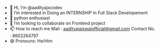- 👋 Hi, I’m @aadityajxcodes
- 👀 I’m interested in Doing an INTERNSHIP In Full Stack Developement
- 🌱 python enthusiast
- 💞️ I’m looking to collaborate on Frontend project
- 📫 How to reach me Mail : aadityajaiswalofficial@gmail.com  Contact No. : 8602264797
- 😄 Pronouns: He/Him


<!---
aadityajxcodes/aadityajxcodes is a ✨ special ✨ repository because its `README.md` (this file) appears on your GitHub profile.
You can click the Preview link to take a look at your changes.
--->

